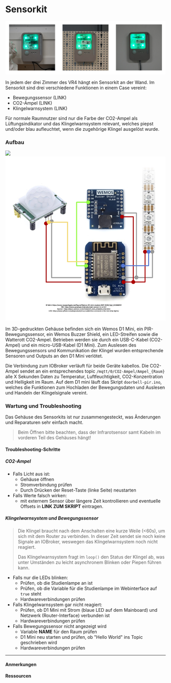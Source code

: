 # Sensorkit

<!-- *Bilder/Diagramme, Schaltpläne, etc. (wo sinnvoll) einfügen* -->
![](images/Ampeln.jpg)

<!-- → Verwendung: Was macht das? Wie kann man das benutzen?, … -->
In jedem der drei Zimmer des VR4 hängt ein Sensorkit an der Wand.
Im Sensorkit sind drei verschiedene Funktionen in einem Case vereint:
- Bewegungssensor (LINK)
- CO2-Ampel (LINK)
- Klingelwarnsystem (LINK)

Für normale Raumnutzer sind nur die Farbe der CO2-Ampel als Lüftungsindikator und das Klingelwarnsystem relevant, welches piepst und/oder blau aufleuchtet, wenn die zugehörige Klingel ausgelöst wurde.

### Aufbau
<!-- → z.B.: Verkabelung, Infrastruktur, Ort,  -->

<!-- Bilder dann nebeneinander!  -->
![](images/SKInnen.jpg)
![](images/SKSchaltplan.jpg)

Im 3D-gedruckten Gehäuse befinden sich ein Wemos D1 Mini, ein PIR-Bewegungssensor, ein Wemos Buzzer Shield, ein LED-Streifen sowie die Watterott CO2-Ampel. 
Betrieben werden sie durch ein USB-C-Kabel (CO2-Ampel) und ein micro-USB-Kabel (D1 Mini). 
Zum Auslesen des Bewegungssensors und Kommunikation der Klingel wurden entsprechende Sensoren und Outputs an den D1 Mini verlötet.

Die Verbindung zum IOBroker verläuft für beide Geräte kabellos.
Die CO2-Ampel sendet an ein entsprechendes topic `/mqtt/0/CO2-Ampel/Ampel_{Raum}` alle X Sekunden Daten zu Temperatur, Luftfeuchtigkeit, CO2-Konzentration und Helligkeit im Raum.
Auf dem D1 mini läuft das Skript `doorbell-pir.ino`, welches die Funktionen zum Hochladen der Bewegungsdaten und Auslesen und Handeln der Klingelsignale vereint. 

### Wartung und Troubleshooting
<!-- → Wie kommt man ran?, Was kann man einfach ändern?, Bugs, die uns begegnet sind und wie sie gelöst wurden, … -->
Das Gehäuse des Sensorkits ist nur zusammengesteckt, was Änderungen und Reparaturen sehr einfach macht.
> Beim Öffnen bitte beachten, dass der Infrarotsensor samt Kabeln im vorderen Teil des Gehäuses hängt!

#### Troubleshooting-Schritte
##### CO2-Ampel
- Falls Licht aus ist:
  - Gehäuse öffnen
  - Stromverbindung prüfen
  - Durch Drücken der Reset-Taste (linke Seite) neustarten
- Falls Werte falsch wirken:
  - mit externem Sensor über längere Zeit kontrollieren und eventuelle Offsets in **LINK ZUM SKRIPT** eintragen.

##### Klingelwarnsystem und Bewegungssensor
> Die Klingel braucht nach dem Anschalten eine kurze Weile (<60s), um sich mit dem Router zu verbinden. In dieser Zeit sendet sie noch keine Signale an IOBroker, weswegen das Klingelwarnsystem noch nicht reagiert.
> 
> Das Klingelwarnsystem fragt im `loop()` den Status der Klingel ab, was unter Umständen zu leicht asynchronem Blinken oder Piepen führen kann.
- Falls nur die LEDs blinken:
  - Prüfen, ob die Studienlampe an ist
  - Prüfen, ob die Variable für die Studienlampe im Webinterface auf `true` steht
  - Hardwareverbindungen prüfen
- Falls Klingelwarnsystem gar nicht reagiert:
  - Prüfen, ob D1 Mini mit Strom (blaue LED auf dem Mainboard) und Netzwerk (Router-Interface) verbunden ist   
  - Hardwareverbindungen prüfen
- Falls Bewegungssensor nicht angezeigt wird
  - Variable **NAME** für den Raum prüfen
  - D1 Mini neu starten und prüfen, ob "Hello World" ins Topic geschrieben wird
  - Hardwareverbindungen prüfen
    
---

#### Anmerkungen
<!-- → Zusätzlicher Punkt für Notizen/Anmerkungen, etc. (wenn nichts wichtiges, dann weglassen) -->

#### Ressourcen 
<!-- → Verwendete Tutorials, Materialien, Quellenangaben, etc. (wenn nichts wichtiges, dann weglassen) -->

